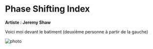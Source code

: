 # Phase Shifting Index
**Artiste : Jeremy Shaw**

Voici moi devant le batiment (deuxième personne à partir de la gauche)

![photo](photo_moi_devant.jpg)
